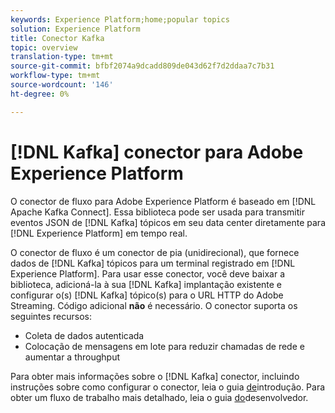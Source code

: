 ```yaml
---
keywords: Experience Platform;home;popular topics
solution: Experience Platform
title: Conector Kafka
topic: overview
translation-type: tm+mt
source-git-commit: bfbf2074a9dcadd809de043d62f7d2ddaa7c7b31
workflow-type: tm+mt
source-wordcount: '146'
ht-degree: 0%

---
```



# [!DNL Kafka] conector para Adobe Experience Platform

O conector de fluxo para Adobe Experience Platform é baseado em [!DNL Apache Kafka Connect]. Essa biblioteca pode ser usada para transmitir eventos JSON de [!DNL Kafka] tópicos em seu data center diretamente para [!DNL Experience Platform] em tempo real.

O conector de fluxo é um conector de pia (unidirecional), que fornece dados de [!DNL Kafka] tópicos para um terminal registrado em [!DNL Experience Platform]. Para usar esse conector, você deve baixar a biblioteca, adicioná-la à sua [!DNL Kafka] implantação existente e configurar o(s) [!DNL Kafka] tópico(s) para o URL HTTP do Adobe Streaming. Código adicional **não** é necessário. O conector suporta os seguintes recursos:

- Coleta de dados autenticada
- Colocação de mensagens em lote para reduzir chamadas de rede e aumentar a throughput

Para obter mais informações sobre o [!DNL Kafka] conector, incluindo instruções sobre como configurar o conector, leia o guia [de](https://github.com/adobe/experience-platform-streaming-connect)introdução. Para obter um fluxo de trabalho mais detalhado, leia o guia [do](https://github.com/adobe/experience-platform-streaming-connect/blob/master/DEVELOPER_GUIDE.md)desenvolvedor.